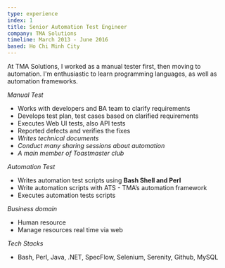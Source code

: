 ```yaml
---
type: experience
index: 1
title: Senior Automation Test Engineer
company: TMA Solutions
timeline: March 2013 - June 2016
based: Ho Chi Minh City
---
```


At TMA Solutions, I worked as a manual tester first, then moving to automation.
I'm enthusiastic to learn programming languages, as well as automation frameworks.

_Manual Test_

- Works with developers and BA team to clarify requirements
- Develops test plan, test cases based on clarified requirements
- Executes Web UI tests, also API tests
- Reported defects and verifies the fixes
- _Writes technical documents_
- _Conduct many sharing sessions about automation_
- _A main member of Toastmaster club_

_Automation Test_

- Writes automation test scripts using **Bash Shell and Perl**
- Write automation scripts with ATS - TMA’s automation framework
- Executes automation tests scripts

_Business domain_

- Human resource
- Manage resources real time via web

_Tech Stacks_

- Bash, Perl, Java, .NET, SpecFlow, Selenium, Serenity, Github, MySQL
